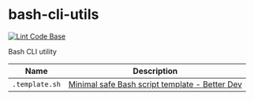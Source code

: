 # bash-cli-utils

[![Lint Code Base](https://github.com/pacroy/bash-cli-utils/actions/workflows/linter.yml/badge.svg?branch=main)](https://github.com/pacroy/bash-cli-utils/actions/workflows/linter.yml)

Bash CLI utility

Name | Description
---|---
`.template.sh` | [Minimal safe Bash script template - Better Dev](https://betterdev.blog/minimal-safe-bash-script-template/)